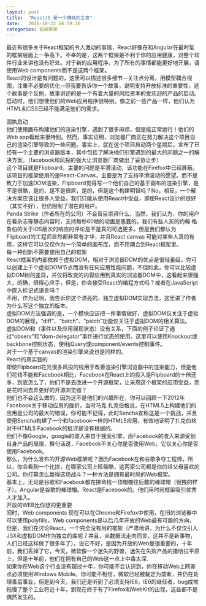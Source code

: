 ```yaml
---
layout: post
title:  "ReactJS 是一个糟糕的主意"
date:   2015-10-22 16:59:26
categories: 前端框架
---
```


最近有很多关于React框架的令人激动的事情，React好像在和Angular在最时髦的框架层面上一争高下。不幸的是，这两个框架是不利于你的应用健康，对整个软件行业来讲也没有好处。对于新的应用程序，为了所有的事情都能更好地开展，请使用Web components而不是这两个框架。  
React的设计是有问题的，这里可以描述很多细节--关注点分离，用模型耦合视图，注重不必要的优化--但我要告诉你一个故事，说明支持开放标准的重要性，这个故事是个反例，故事讲述的是一个有着大量的风险资本的受欢迎的产品的启动。启动时，他们想使他们的Web应用程序很特别。像之前一些产品一样，他们认为HTML和CSS已经不能满足他们的需求。

固执启动  
他们使用画布构建他们的渲染引擎，遇到了很多麻烦，但是能正常运行！他们的Web app看起来很特别。然而，事实证明，浏览器厂商正在努力解决这个项目自己的渲染引擎导致的一些问题。事实上，就在这个项目启动两个星期后，宣布了已经有一个主要的浏览器版本，其中包括了解决他们引擎遇到的最大的问题之一的解决方案。（facebook和风投的强大让浏览器厂商做出了妥协让步）  
这个项目就是Flipboard，主要的问题是平滑滚动，该功能在Firefox中已经屏蔽。该项目的框架使用的是React-Canvas，主要是为了支持平滑滚动的愿望。而不是致力于加速DOM渲染，Flipboard觉得写一个他们自己的基于画布的渲染引擎，是不是很酷，是的，是不是很屌，是的，但是这个构建明智吗？No，相反，一个解决方案应该让很多人受益，我们只能从使用React中受益，即使React设计的很好（其实不好），但仍限制了潜在的用户。  
Panda Strike（作者所在的公司）不会盲目崇拜什么，当然，我们认为，你的用户在看杂志等静态内容时，支持每秒60帧的动画是愚蠢的。我们有些人买的约翰·格鲁伯的关于iOS层次的响应的评论是不是真的可选更多。但是我们都认为Flipboard的工程师显然都非常有才华，并且React canvas 可能对某些人真的有用，这样它可以仅仅作为一个简单的画布库，而不用耦合到React框架里。  
每一种创新不需要使用自己的框架  
React框架的内部依赖于虚拟DOM，相对于浏览器DOM的优点是很轻量级。你可以创建上千个虚拟DOM节点而没有任何应用性能问题，不但如此，你可以比较虚拟DOM树的差异，并仅将改变的内容应用到真实的浏览器DOM中，这看起来很强大，的确，很得心应手，但是，你会接受React的编程方式吗？或者在JavaScript中嵌入标记式语言吗？  
不用，作为证明，我告诉你这个漂亮的，独立虚拟DOM实现方法，这里讲了作者为什么写这个独立的版本。  
虚拟DOM方法强调的是，一个模块应该把一件事情做好，虚拟DOM仅关注于虚拟DOM的展现，“diff”、“batch”、“patch”功能仅关注于虚拟DOM的相关算法。  
虚拟DOM和（事件以及应用展现状态）没有关系，下面的例子论证了通过“observ”和“dom-delegator”事件进行状态的使用。这里可以使用Knockout或backbone控制状态，使用jQuery或component/events控制事件。  
对于一个基于canvas的渲染引擎来说也是同样的。      
React的真实目的  
即使Flipboard花光很多风投的钱用于改善渲染引擎浏览器中的渲染能力，但是他们花钱不能和Facebook相比，Facebook在React上的投入是Flipboard的十倍还多，到底怎么了，他们不是去改进一个开源框架，让采用这个框架的应用受益，而是花时间去弄更好的开源浏览器？  
他们也不会这么做的，因为这不是他们的兴趣所在，你可以回顾一下2012年Facebook关于移动应用的挫折，当时马克.扎克伯格说，在HTML5上构建他们的应用是公司的最大的错误，你可能不记得，此时Sencha宣称这是一个挑战，并且使用Sencha构建了一个和facebook一样的HTML5应用，有效地证明了扎克伯格对于HTML5 Facebook的批评是没有根据的。   
他们不像Google，google的收入来自于搜索引擎，而Facebook的收入来源受到自身产品的局限，换句话说，Facebook不关心你是否使用Web，它仅关心你是否使用Facebook。  
那么，为什么发布的开源Web框架呢？因为Facebook在和谷歌争夺工程师。所以，你会看到一个比拼，在哪家公司上班最酷，这两家公司都是你的祖父母喜欢的公司。你打算怎么赢得这场战斗？一种方法是拥有最时尚的Web框架。  
基本上，无论是谷歌和Facebook都在拼命找一顶帽檐往后戴的棒球帽（很拽的样子）。Angular是谷歌的棒球帽。React是Facebook的。他们用时尚框架吸引优秀人才加入。  
开放的WEB比你想的更重要  
同时，Web components 现在可以在Chrome和Firefox中使用，在旧的浏览器中可以使用polyfills，Web components是以后几年开放的Web最有可能的方向，但是，我们在讨论React，一个完全没有用的框架（严肃地讲，为什么不仅仅引入JSX和虚拟DOM作为独立的库呢？并且，从数据流走向而言，这并不是新事物，人们已经这样做了很多年了）。说它不好，是因为开放的Web是很重要的，十年前，我们丢掉了它，今天，微软像一个迷失的野兽，迷失在失败产品的撒哈拉平原上，但是十年前，他们在拥有自己的Web这一点上中毒太深.  
如果你在Web这个行业没有超过十年，你可能不会认识到，你在移动Web上网差点必须使用Windows Mobile。你可能不相信，微软已经被裁定为垄断，并仍在处理善后事业，但是到今天，我们还是听到了必须支持IE8，IE6的继任者，bug成堆拖慢了整个工业将近十年，到现在终于有了Firefox和WebKit的出现，这些都不是偶然发生的。  
 